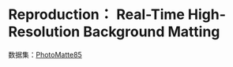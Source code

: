 # Reproduction： Real-Time High-Resolution Background Matting

数据集：[PhotoMatte85](https://aistudio.baidu.com/aistudio/datasetdetail/103398)



